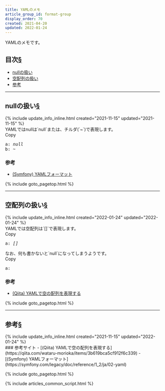 ```yaml
---
title: YAMLのメモ
article_group_id: format-group
display_order: 70
created: 2021-04-20
updated: 2022-01-24
---
```

YAMLのメモです。

## <a name="index">目次</a><a class="heading-anchor-permalink" href="#目次">§</a>

<ul id="index_ul">
<li><a href="#nullの扱い">nullの扱い</a></li>
<li><a href="#空配列の扱い">空配列の扱い</a></li>
<li><a href="#参考">参考</a></li>
</ul>

* * *
## <a name="nullの扱い">nullの扱い</a><a class="heading-anchor-permalink" href="#nullの扱い">§</a>
<div class="chapter-updated">{% include update_info_inline.html created="2021-11-15" updated="2021-11-15" %}</div>
YAMLではnullは`null`または、チルダ(`~`)で表現します。
<div class="code-box no-title">
<div class="copy-button">Copy</div>
<pre>
a: <em>null</em>
b: <em>~</em>
</pre>
</div>

### 参考
- [(Symfony) YAMLフォーマット](https://symfony.com/legacy/doc/reference/1_2/ja/02-yaml)

{% include goto_pagetop.html %}

* * *
## <a name="空配列の扱い">空配列の扱い</a><a class="heading-anchor-permalink" href="#空配列の扱い">§</a>
<div class="chapter-updated">{% include update_info_inline.html created="2022-01-24" updated="2022-01-24" %}</div>
YAMLでは空配列は`[]`で表現します。
<div class="code-box no-title">
<div class="copy-button">Copy</div>
<pre>
a: <em>[]</em>
</pre>
</div>
なお、何も書かないと`null`になってしまうようです。
<div class="code-box no-title">
<div class="copy-button">Copy</div>
<pre>
a:
</pre>
</div>

### 参考
- [(Qiita) YAMLで空の配列を表現する](https://qiita.com/wataru-morioka/items/3b619bca5cf912f6c339)

{% include goto_pagetop.html %}

* * *
## <a name="参考">参考</a><a class="heading-anchor-permalink" href="#参考">§</a>
<div class="chapter-updated">{% include update_info_inline.html created="2021-11-15" updated="2022-01-24" %}</div>
### 参考サイト
- [(Qiita) YAMLで空の配列を表現する](https://qiita.com/wataru-morioka/items/3b619bca5cf912f6c339)
- [(Symfony) YAMLフォーマット](https://symfony.com/legacy/doc/reference/1_2/ja/02-yaml)

{% include goto_pagetop.html %}

{% include articles_common_script.html %}
